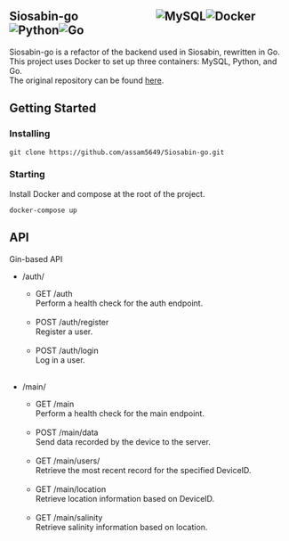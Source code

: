 <div id="top"></div>

## Siosabin-go &nbsp;&nbsp;&nbsp;&nbsp;&nbsp;&nbsp;&nbsp;&nbsp;&nbsp;&nbsp;&nbsp;&nbsp;&nbsp;&nbsp;&nbsp;&nbsp;&nbsp;&nbsp;&nbsp;&nbsp;&nbsp;&nbsp;&nbsp;&nbsp;&nbsp;&nbsp;&nbsp;![MySQL](https://img.shields.io/badge/-MySQL-00ADD8.svg?logo=mysql&style=for-the-badge)![Docker](https://img.shields.io/badge/-Docker-1488C6.svg?logo=docker&style=for-the-badge)![Python](https://img.shields.io/badge/-Python-F2C63C.svg?logo=python&style=for-the-badge)![Go](https://img.shields.io/badge/-Go-00ADD8.svg?logo=go&style=for-the-badge)

Siosabin-go is a refactor of the backend used in Siosabin, rewritten in Go.<br>
This project uses Docker to set up three containers: MySQL, Python, and Go.<br>
The original repository can be found [here](https://github.com/assam5649/Siosabin).

## Getting Started

### Installing

```
git clone https://github.com/assam5649/Siosabin-go.git
```

### Starting

Install Docker and compose at the root of the project.

```
docker-compose up
```

## API

Gin-based API

- /auth/<br>
    - GET /auth<br>
    Perform a health check for the auth endpoint.<br><br>
    - POST /auth/register<br>
    Register a user.<br><br>
    - POST /auth/login<br>
    Log in a user.<br><br>

- /main/<br>
    - GET /main<br>
    Perform a health check for the main endpoint.<br><br>
    - POST /main/data<br>
    Send data recorded by the device to the server.<br><br>
    - GET /main/users/<DeviceID><br>
    Retrieve the most recent record for the specified DeviceID.<br><br>
    - GET /main/location<br>
    Retrieve location information based on DeviceID.<br><br>
    - GET /main/salinity<br>
    Retrieve salinity information based on location.<br><br>